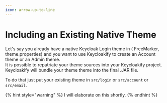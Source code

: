 ```yaml
---
icon: arrow-up-to-line
---
```


# Including an Existing Native Theme

Let's say you already have a native Keycloak Login theme in ( FreeMarker, theme.properties) and you want to use Keycloakify to create an Account theme or an Admin theme.  \
It is possible to repatriate your theme sources into your Keycloakify project.  \
Keycloakify will bundle your theme theme into the final .JAR file.&#x20;

To do that just put your existing theme in `src/login` or `src/account` or `src/email`. &#x20;

{% hint style="warning" %}
I will elaborate on this shortly.
{% endhint %}
